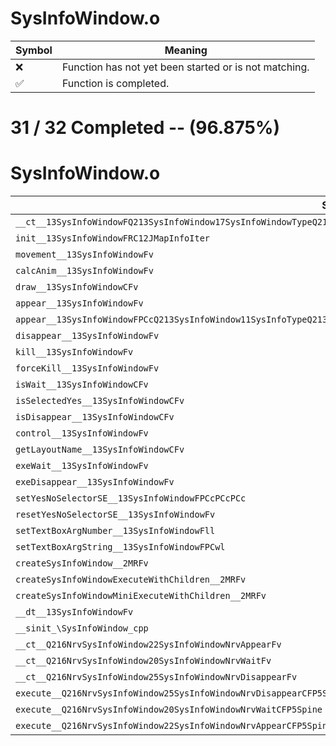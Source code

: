 # SysInfoWindow.o
| Symbol | Meaning 
| ------------- | ------------- 
| :x: | Function has not yet been started or is not matching. 
| :white_check_mark: | Function is completed. 


# 31 / 32 Completed -- (96.875%)
# SysInfoWindow.o
| Symbol | Decompiled? |
| ------------- | ------------- |
| `__ct__13SysInfoWindowFQ213SysInfoWindow17SysInfoWindowTypeQ213SysInfoWindow18SysInfoExecuteType` | :white_check_mark: |
| `init__13SysInfoWindowFRC12JMapInfoIter` | :white_check_mark: |
| `movement__13SysInfoWindowFv` | :white_check_mark: |
| `calcAnim__13SysInfoWindowFv` | :white_check_mark: |
| `draw__13SysInfoWindowCFv` | :white_check_mark: |
| `appear__13SysInfoWindowFv` | :white_check_mark: |
| `appear__13SysInfoWindowFPCcQ213SysInfoWindow11SysInfoTypeQ213SysInfoWindow14SysInfoTextPosQ213SysInfoWindow18SysInfoMessageType` | :x: |
| `disappear__13SysInfoWindowFv` | :white_check_mark: |
| `kill__13SysInfoWindowFv` | :white_check_mark: |
| `forceKill__13SysInfoWindowFv` | :white_check_mark: |
| `isWait__13SysInfoWindowCFv` | :white_check_mark: |
| `isSelectedYes__13SysInfoWindowCFv` | :white_check_mark: |
| `isDisappear__13SysInfoWindowCFv` | :white_check_mark: |
| `control__13SysInfoWindowFv` | :white_check_mark: |
| `getLayoutName__13SysInfoWindowCFv` | :white_check_mark: |
| `exeWait__13SysInfoWindowFv` | :white_check_mark: |
| `exeDisappear__13SysInfoWindowFv` | :white_check_mark: |
| `setYesNoSelectorSE__13SysInfoWindowFPCcPCcPCc` | :white_check_mark: |
| `resetYesNoSelectorSE__13SysInfoWindowFv` | :white_check_mark: |
| `setTextBoxArgNumber__13SysInfoWindowFll` | :white_check_mark: |
| `setTextBoxArgString__13SysInfoWindowFPCwl` | :white_check_mark: |
| `createSysInfoWindow__2MRFv` | :white_check_mark: |
| `createSysInfoWindowExecuteWithChildren__2MRFv` | :white_check_mark: |
| `createSysInfoWindowMiniExecuteWithChildren__2MRFv` | :white_check_mark: |
| `__dt__13SysInfoWindowFv` | :white_check_mark: |
| `__sinit_\SysInfoWindow_cpp` | :white_check_mark: |
| `__ct__Q216NrvSysInfoWindow22SysInfoWindowNrvAppearFv` | :white_check_mark: |
| `__ct__Q216NrvSysInfoWindow20SysInfoWindowNrvWaitFv` | :white_check_mark: |
| `__ct__Q216NrvSysInfoWindow25SysInfoWindowNrvDisappearFv` | :white_check_mark: |
| `execute__Q216NrvSysInfoWindow25SysInfoWindowNrvDisappearCFP5Spine` | :white_check_mark: |
| `execute__Q216NrvSysInfoWindow20SysInfoWindowNrvWaitCFP5Spine` | :white_check_mark: |
| `execute__Q216NrvSysInfoWindow22SysInfoWindowNrvAppearCFP5Spine` | :white_check_mark: |
